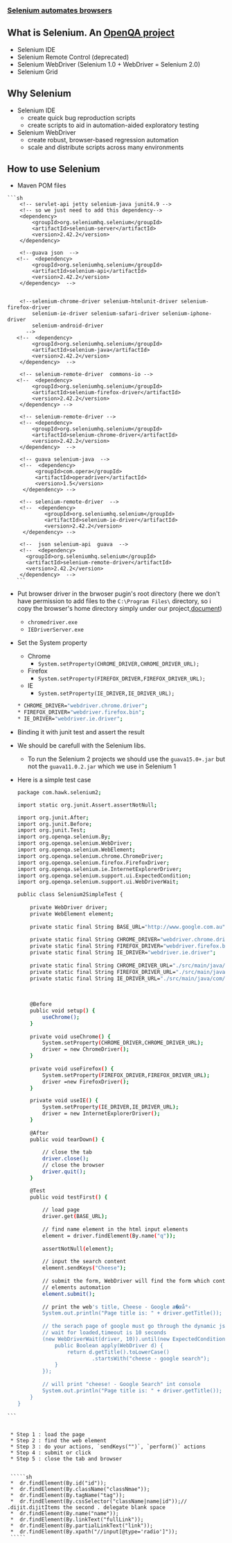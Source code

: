 ### [Selenium automates browsers](http://docs.seleniumhq.org/)

## What is Selenium. An [OpenQA project](http://www.openqa.org/) 
 - Selenium IDE
 - Selenium Remote Control (deprecated)
 - Selenium WebDriver (Selenium 1.0 + WebDriver = Selenium 2.0)
 - Selenium Grid
 
## Why Selenium 
 - Selenium IDE
	 - create quick bug reproduction scripts
	 - create scripts to aid in automation-aided exploratory testing
 - Selenium WebDriver
	 - create robust, browser-based regression automation
	 - scale and distribute scripts across many environments
 
## How to use Selenium
   - Maven POM files
   
    ```sh
		<!-- servlet-api jetty selenium-java junit4.9 -->
		<!-- so we just need to add this dependency-->
	    <dependency>
	        <groupId>org.seleniumhq.selenium</groupId>
	        <artifactId>selenium-server</artifactId>
	        <version>2.42.2</version>
	    </dependency>  
	    
	    <!--guava json  -->
	   <!--  <dependency>
	        <groupId>org.seleniumhq.selenium</groupId>
	        <artifactId>selenium-api</artifactId>
	        <version>2.42.2</version>
	    </dependency>  -->
	    
	    
	    <!--selenium-chrome-driver selenium-htmlunit-driver selenium-firefox-driver
	    	selenium-ie-driver selenium-safari-driver selenium-iphone-driver
	    	selenium-android-driver 
	      -->
	   <!--  <dependency>
	        <groupId>org.seleniumhq.selenium</groupId>
	        <artifactId>selenium-java</artifactId>
	        <version>2.42.2</version>
	    </dependency>  --> 
	    
	    <!-- selenium-remote-driver  commons-io -->
	   <!--  <dependency>
	        <groupId>org.seleniumhq.selenium</groupId>
	        <artifactId>selenium-firefox-driver</artifactId>
	        <version>2.42.2</version>
	    </dependency> -->  
	    
	    <!-- selenium-remote-driver -->
	    <!-- <dependency>
	        <groupId>org.seleniumhq.selenium</groupId>
	        <artifactId>selenium-chrome-driver</artifactId>
	        <version>2.42.2</version>
	    </dependency>  --> 
	    
	    <!-- guava selenium-java  -->
	    <!--  <dependency>
	         <groupId>com.opera</groupId>
	         <artifactId>operadriver</artifactId>
			 <version>1.5</version>
	     </dependency> -->
	         
	    <!-- selenium-remote-driver  -->
	    <!--  <dependency>
	            <groupId>org.seleniumhq.selenium</groupId>
	            <artifactId>selenium-ie-driver</artifactId>
	            <version>2.42.2</version>
	     </dependency> -->
	    
	    <!--  json selenium-api  guava  -->
	  	<!--  <dependency>
	      <groupId>org.seleniumhq.selenium</groupId>
	      <artifactId>selenium-remote-driver</artifactId>
	      <version>2.42.2</version>
	    </dependency>  -->
	   ``` 
	   
   - Put browser driver in the brwoser pugin's root directory (here we don't have permission
		to add files to the `C:\Program Files\` directory, so i copy the browser's home directory
		simply under our project,[document](http://docs.seleniumhq.org/download/))
	 	- `chromedriver.exe`
	 	- `IEDriverServer.exe`
	 	
   - Set the System property
		- Chrome 
			- `System.setProperty(CHROME_DRIVER,CHROME_DRIVER_URL);`
		- Firefox
			- `System.setProperty(FIREFOX_DRIVER,FIREFOX_DRIVER_URL);`
		- IE
			- `System.setProperty(IE_DRIVER,IE_DRIVER_URL);`
		
		```sh
		* CHROME_DRIVER="webdriver.chrome.driver";
		* FIREFOX_DRIVER="webdriver.firefox.bin";
		* IE_DRIVER="webdriver.ie.driver";
		```
	
   - Binding it with junit test and assert the result
		
   - We should be carefull with the Selenium libs.
		- To run the Selenium 2 projects we should use the `guava15.0+.jar`
		  but not the `guava11.0.2.jar` which we use in Selenium 1	     
	    
   - Here is a simple test case
	 	
	 	```sh
	 	package com.hawk.selenium2;

		import static org.junit.Assert.assertNotNull;
		
		import org.junit.After;
		import org.junit.Before;
		import org.junit.Test;
		import org.openqa.selenium.By;
		import org.openqa.selenium.WebDriver;
		import org.openqa.selenium.WebElement;
		import org.openqa.selenium.chrome.ChromeDriver;
		import org.openqa.selenium.firefox.FirefoxDriver;
		import org.openqa.selenium.ie.InternetExplorerDriver;
		import org.openqa.selenium.support.ui.ExpectedCondition;
		import org.openqa.selenium.support.ui.WebDriverWait;
		
		public class Selenium2SimpleTest {
			
			private WebDriver driver;
			private WebElement element;
			
			private static final String BASE_URL="http://www.google.com.au";
			
			private static final String CHROME_DRIVER="webdriver.chrome.driver";
			private static final String FIREFOX_DRIVER="webdriver.firefox.bin";
			private static final String IE_DRIVER="webdriver.ie.driver";
			
			private static final String CHROME_DRIVER_URL="./src/main/java/com/hawk/browser/Chrome/Application/chromedriver.exe";
			private static final String FIREFOX_DRIVER_URL="./src/main/java/com/hawk/browser/firefox/Mozilla Firefox/firefox.exe";
			private static final String IE_DRIVER_URL="./src/main/java/com/hawk/browser/ie/Internet Explorer/IEDriverServer.exe";
			
			
			
			@Before
			public void setup() {
				useChrome();
			}
			
			private void useChrome() {
				System.setProperty(CHROME_DRIVER,CHROME_DRIVER_URL);
				driver = new ChromeDriver();
			}
			
			private void useFirefox() {
				System.setProperty(FIREFOX_DRIVER,FIREFOX_DRIVER_URL);
				driver =new FirefoxDriver();
			}
		
			private void useIE() {
				System.setProperty(IE_DRIVER,IE_DRIVER_URL);
				driver = new InternetExplorerDriver();
			}
			
			@After
			public void tearDown() {
				
				// close the tab
				driver.close();
				// close the browser
				driver.quit();
			}
		
			@Test
			public void testFirst() {
				
				// load page
				driver.get(BASE_URL);
				
				// find name element in the html input elements
				element = driver.findElement(By.name("q"));
				
				assertNotNull(element);
				
				// input the search content
				element.sendKeys("Cheese");
				
				// submit the form, WebDriver will find the form which contains the
				// elements automation
				element.submit();
				
				// print the web's title, Cheese - Google æ�œå°‹
				System.out.println("Page title is: " + driver.getTitle());
				
				// the serach page of google must go through the dynamic js
				// wait for loaded,timeout is 10 seconds
				(new WebDriverWait(driver, 10)).until(new ExpectedCondition<Boolean>() {
					public Boolean apply(WebDriver d) {
						return d.getTitle().toLowerCase()
								.startsWith("cheese - google search");
					}
				});
				
				// will print "cheese! - Google Search" int console
				System.out.println("Page title is: " + driver.getTitle());
			}
		}
	```
	 
	 
	 * Step 1 : load the page
	 * Step 2 : find the web element
	 * Step 3 : do your actions, `sendKeys("")`, `perform()` actions
	 * Step 4 : submit or click
	 * Step 5 : close the tab and browser
	 	
	 	
	 `````sh	
	 *  dr.findElement(By.id("id")); 
     * 	dr.findElement(By.className("classNmae"));  
     * 	dr.findElement(By.tagName("tag"));
     * 	dr.findElement(By.cssSelector("className|name|id"));// .dijit.dijitItems the second . delegate blank space  
     * 	dr.findElement(By.name("name"));  
     * 	dr.findElement(By.linkText("fullLink")); 
     * 	dr.findElement(By.partialLinkText("link"));
     * 	dr.findElement(By.xpath("//input[@type='radio']"));
	 `````  
	    
	    